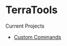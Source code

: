 # TerraTools

Current Projects
- <a href="https://github.com/TerraMagnum/TerraTools/tree/master/CustomCommands">Custom Commands</a>